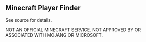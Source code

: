 ## Minecraft Player Finder

See source for details.

NOT AN OFFICIAL MINECRAFT SERVICE. NOT APPROVED BY OR ASSOCIATED WITH MOJANG OR MICROSOFT.